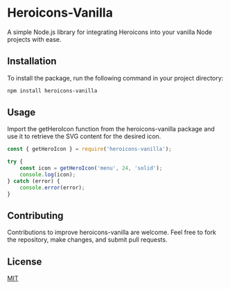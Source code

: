 # Heroicons-Vanilla

A simple Node.js library for integrating Heroicons into your vanilla Node projects with ease.

## Installation

To install the package, run the following command in your project directory:

```bash
npm install heroicons-vanilla
```

## Usage

Import the getHeroIcon function from the heroicons-vanilla package and use it to retrieve the SVG content for the desired icon.

```js
const { getHeroIcon } = require('heroicons-vanilla');

try {
    const icon = getHeroIcon('menu', 24, 'solid');
    console.log(icon);
} catch (error) {
    console.error(error);
}
```

## Contributing

Contributions to improve heroicons-vanilla are welcome. Feel free to fork the repository, make changes, and submit pull requests.

## License

[MIT](LICENSE.md)